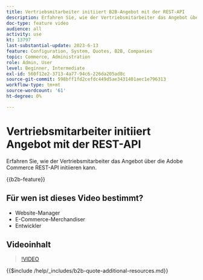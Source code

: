 ```yaml
---
title: Vertriebsmitarbeiter initiiert B2B-Angebot mit der REST-API
description: Erfahren Sie, wie der Vertriebsmitarbeiter das Angebot über die Adobe Commerce REST-API initiieren kann.
doc-type: feature video
audience: all
activity: use
kt: 13797
last-substantial-update: 2023-6-13
feature: Configuration, System, Quotes, B2B, Companies
topic: Commerce, Administration
role: Admin, User
level: Beginner, Intermediate
exl-id: 560f12e2-3713-4a77-94c6-226da205ad8c
source-git-commit: 598bff1fd2cefdc449d5ae3431401aec1e796313
workflow-type: tm+mt
source-wordcount: '61'
ht-degree: 0%

---
```


# Vertriebsmitarbeiter initiiert Angebot mit der REST-API

Erfahren Sie, wie der Vertriebsmitarbeiter das Angebot über die Adobe Commerce REST-API initiieren kann.

{{b2b-feature}}

## Für wen ist dieses Video bestimmt?

- Website-Manager
- E-Commerce-Merchandiser
- Entwickler

## Videoinhalt

>[!VIDEO](https://video.tv.adobe.com/v/3423710?learn=on&captions=ger)

{{$include /help/_includes/b2b-quote-additional-resources.md}}
